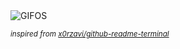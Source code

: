 <div align="justify">
<picture>
    <source media="(prefers-color-scheme: dark)" srcset="https://i.ibb.co/6RSb4136/output-gif.gif">
    <source media="(prefers-color-scheme: light)" srcset="https://i.ibb.co/6RSb4136/output-gif.gif">
    <img alt="GIFOS" src="https://i.ibb.co/6RSb4136/output-gif.gif">
</picture>

<sub><i>inspired from [x0rzavi/github-readme-terminal](https://github.com/x0rzavi/github-readme-terminal)</i></sub>

</div>

<!-- Image deletion URL: https://ibb.co/SXg0Kdhq/cb34f5451b05ff0b1ffaf6da3de8f879 -->
